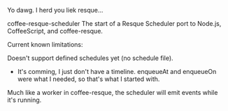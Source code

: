Yo dawg. I herd you liek resque...

coffee-resque-scheduler
The start of a Resque Scheduler port to Node.js, CoffeeScript, and coffee-resque.

Current known limitations:

Doesn't support defined schedules yet (no schedule file).
  - It's comming, I just don't have a timeline.
    enqueueAt and enqueueOn were what I needed, so that's 
    what I started with.

Much like a worker in coffee-resque, the scheduler will emit events while it's running.